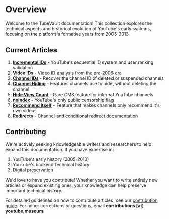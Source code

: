 # Overview

Welcome to the TubeVault documentation! This collection explores the technical aspects and historical evolution of YouTube's early systems, focusing on the platform's formative years from 2005-2013.

## Current Articles

1. **[Incremental IDs](/t/incremental_ids)** - YouTube's sequential ID system and user ranking validation
2. **[Video IDs](/t/videos)** - Video ID analysis from the pre-2006 era
3. **[Channel IDs](/t/channel_ids)** - Recover the channel ID of deleted or suspended channels
4. **[Channel Hiding](/t/hiding)** - Features channels use to hide, without deleting the channel
5. **[Hide View Count](/t/hide_view_count)** - Rare CMS feature for internal YouTube channels
6. **[noindex](/t/noindex)** - YouTube's only public censorship flag
7. **[Recommend Itself](/t/recommend_itself)** - Feature that makes channels only recommend it's own videos
8. **[Redirects](/t/redirects)** - Channel and conditional redirect documentation

## Contributing

We're actively seeking knowledgeable writers and researchers to help expand this documentation. If you have expertise in:
1. YouTube's early history (2005-2013)
2. YouTube's backend technical history
3. Digital preservation

We'd love to have you contribute! Whether you want to write entirely new articles or expand existing ones, your knowledge can help preserve important technical history.

For detailed guidelines on how to contribute articles, see our [contribution guide](https://github.com/ddd/tubevault/blob/main/CONTRIBUTIONS.md). For minor corrections or questions, email **contributions [at] youtube.museum**.